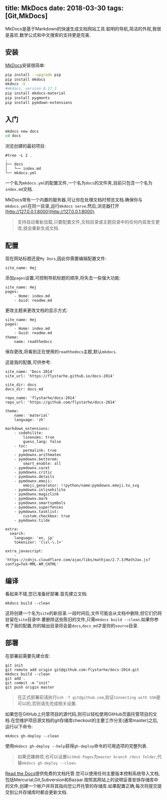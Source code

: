 title: MkDocs
date: 2018-03-30
tags: [Git,MkDocs]
---
MkDocs是基于Markdown的快速生成文档网站工具.聪明的导航,简洁的外观,我很是喜欢.数学公式和中文搜索的支持更是完美.

<!--more-->
## 安装
[MkDocs](http://www.mkdocs.org/)安装很简单:
```bash
pip install --upgrade pip
pip install mkdocs
mkdocs -V
#mkdocs, version 0.17.3
pip install mkdocs-material
pip install pygments
pip install pymdown-extensions
```

## 入门
```bash
mkdocs new docs
cd docs
```

浏览创建的最初项目:
```
#tree -L 2 .
.
├── docs
│   └── index.md
└── mkdocs.yml
```

一个名为`mkdocs.yml`的配置文件,一个名为`docs`的文件夹,目前只包含一个名为`index.md`文档.

MkDocs带有一个内置的服务器,可让你在处理文档时预览文档.确保你与`mkdocs.yml`在同一目录,运行`mkdocs serve`.然后,浏览器打开[http://127.0.0.1:8000](http://127.0.0.1:8000).

>支持自动重新加载,只要配置文件,文档目录或主题目录中的任何内容发生更改,就会重新生成文档.

## 配置
现在网站标题还是`My Docs`,因此你需要编辑配置文件:
```
site_name: Hej
```

添加`pages`设置,可控制导航标题的顺序,将失去一些强大功能:
```
site_name: Hej
pages:
    - Home: index.md
    - Guid: readme.md
```

更改主题来更改文档的显示方式:
```
site_name: Hej
pages:
    - Home: index.md
    - Guid: readme.md
theme:
    name: readthedocs
```

保存更改,将看到正在使用的`readthedocs`主题,默认`mkdocs`.

这是我的配置,可供参考:
```
site_name: 'Docs 2014'
site_url: 'https://flystarhe.github.io/docs-2014'

site_dir: docs
docs_dir: docs_md

repo_name: 'flystarhe/docs-2014'
repo_url: 'https://github.com/flystarhe/docs-2014'

theme:
    name: 'material'
    language: 'zh'

markdown_extensions:
    - codehilite:
        linenums: true
        guess_lang: false
    - toc:
        permalink: true
    - pymdownx.arithmatex
    - pymdownx.betterem:
        smart_enable: all
    - pymdownx.caret
    - pymdownx.critic
    - pymdownx.details
    - pymdownx.emoji:
        emoji_generator: !!python/name:pymdownx.emoji.to_svg
    - pymdownx.inlinehilite
    - pymdownx.magiclink
    - pymdownx.mark
    - pymdownx.smartsymbols
    - pymdownx.superfences
    - pymdownx.tasklist:
        custom_checkbox: true
    - pymdownx.tilde

extra:
  search:
    language: 'en, jp'
    tokenizer: '[\s\-\.]+'

extra_javascript:
    - 'https://cdnjs.cloudflare.com/ajax/libs/mathjax/2.7.3/MathJax.js?config=TeX-MML-AM_CHTML'
```

## 编译
看起来不错,您已准备好部署.首先建立文档:
```
mkdocs build --clean
```

这将创建一个名为`site`的新目录.一段时间后,文件可能会从文档中删除,但它们仍将驻留在`site`目录中.要删除这些陈旧的文件,只需`mkdocs build --clean`.如果你参考了我的配置,你的输出目录将会是`docs`,`docs_md`才是你的`source`目录.

## 部署
在部署前需要先建仓库:
```
git init
git remote add origin git@github.com:flystarhe/docs-2014.git
mkdocs build --clean
git add .
git commit -m "init"
git push origin master
```

>在正式部署前请执行`ssh -T git@github.com`,验证`Connecting with SSH`是可以的,否则请先完成相关设置.

如果您在GitHub上托管项目的源代码,则可以轻松使用GitHub页面托管项目的文档.在您维护项目源文档的git存储库checkout的主要工作分支(通常master)之后,运行以下命令:
```
mkdocs gh-deploy --clean
```

使用`mkdocs gh-deploy --help`获得`gh-deploy`命令的可用选项的完整列表.

>如果还嫌麻烦,也可以设置`GitHub Pages`为`master branch /docs folder`,代替`mkdocs gh-deploy --clean`.

[Read the Docs](https://readthedocs.org/)提供免费的文档托管.您可以使用任何主要版本控制系统导入文档,包括Mercurial,Git,Subversion和Bazaar.按照其网站上的说明妥善安排存储库中的文件,创建一个帐户并将其指向您公开托管的存储库.如果配置正确,每次将提交提交到公共存储库时都会更新文档.